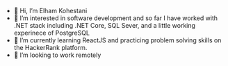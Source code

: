 - 👋 Hi, I’m Elham Kohestani
- 👀 I’m interested in software development and so far I have worked with .NET stack including .NET Core, SQL Sever, and a little working experinece of PostgreSQL
- 🌱 I’m currently learning ReactJS and practicing problem solving skills on the HackerRank platform.
- 💞️ I’m looking to work remotely


<!---
ElhamKohestani/ElhamKohestani is a ✨ special ✨ repository because its `README.md` (this file) appears on your GitHub profile.
You can click the Preview link to take a look at your changes.
--->

